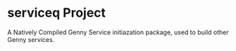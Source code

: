 # serviceq Project

A Natively Compiled Genny Service initiazation package, used to build other Genny services.

